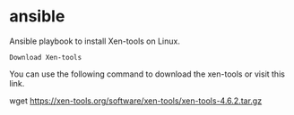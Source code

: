 # ansible

Ansible playbook to install Xen-tools on Linux.

    Download Xen-tools

You can use the following command to download the xen-tools or visit this link.

wget https://xen-tools.org/software/xen-tools/xen-tools-4.6.2.tar.gz

